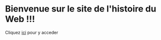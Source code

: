 # Bienvenue sur le site de l'histoire du Web !!!
Cliquez [ici](https://claj-ndc.github.io/web_history) pour y acceder
